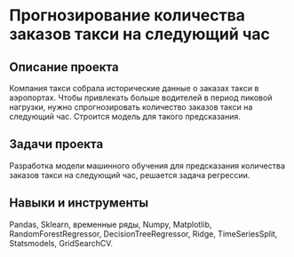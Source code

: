 # Прогнозирование количества заказов такси на следующий час

## Описание проекта
Компания такси собрала исторические данные о заказах такси в аэропортах. Чтобы привлекать больше водителей в период пиковой нагрузки, нужно спрогнозировать количество заказов такси на следующий час. Строится модель для такого предсказания.

## Задачи проекта
Разработка модели машинного обучения для предсказания количества заказов такси на следующий час, решается задача регрессии.

## Навыки и инструменты
Pandas, Sklearn, временные ряды, Numpy, Matplotlib, RandomForestRegressor, DecisionTreeRegressor, Ridge, TimeSeriesSplit, Statsmodels, GridSearchCV.
